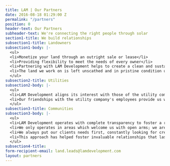 ```yaml
---
title: LAM | Our Partners
date: 2016-08-18 01:29:00 Z
permalink: "/partners"
position: 0
header-text: Our Partners
subheader-text: We're connecting the right people through solar
section1-title: We build relationships
subsection1-title: Landowners
subsection1-body: |-
  <ul>
  <li>Monetize your land through an outright sale or lease</li>
  <li>Providing flexibility to meet the needs of every owner</li>
  <li>Partnering with LAM Development helps to create a clean and sustainable future for generations to come</li>
  <li>The land we work on is left unscathed and in pristine condition upon departure</li>
  </ul>
subsection2-title: Utilities
subsection2-body: |-
  <ul>
  <li>LAM Development aligns its interest with those of the utility companies in which we operate to ensure an efficient and pleasant relationship throughout the development process
  <li>Our friendships with the utility company's employees provide us with a distinct comparative advantage to that of our competitors
  </ul>
subsection3-title: Communities
subsection3-body: |-
  <ul>
  <li>LAM Development operates with complete transparency to foster a relationship of trust; the crux of our business
  <li>We only operates in areas which welcome us with open arms; we are not looking to crash any parties
  <li>We always put our clients needs first, constantly looking for creative ways to generate value for them
  <li>This approach has helped foster invaluable relationships that last well beyond our business association
  </ul>
subsection4-title: 
form-recipient-email: land.leads@lamdevelopment.com
layout: partners
---
```


